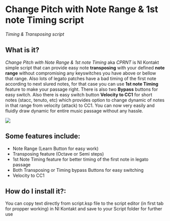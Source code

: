 # Change Pitch with Note Range &amp; 1st note Timing script

*Timing & Transposing script*

## What is it?
*Change Pitch with Note Range &amp; 1st note Timing* aka *CPRNT* is NI Kontakt simple script that can provide easy note **transposing** with your defined **note range** without compromising any keyswitches you have above or bellow that range. Also lots of legato patches have a bad timing of the first note according to next slured notes, for that case you can use **1st note Timing** feature to make your passage right. There is also two **Bypass** buttons for easy switch. Also there is easy switch button **Velocity to CC1** for short notes (stacc, tenuto, etc) which provides option to change dynamic of notes in that range from velocity (attack) to CC1. You can now very easily and fluidly draw dynamic for entire music passage without any hassle. 

![](https://dominiksvoboda.com/wp-content/uploads/2022/10/dominiksvoboda.com-cprnt.png)

## Some features include:
* Note Range (Learn Button for easy work)
* Transposing feature (Octave or Semi steps)
* 1st Note Timing feature for better timing of the first note in legato passage
* Both Transposing or Timing bypass Buttons for easy switching
* Velocity to CC1

## How do I install it?:
You can copy text directly from script.ksp file to the script editor (in first tab for propper working) in NI Kontakt and save to your Script folder for further use
